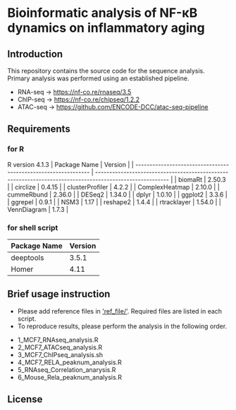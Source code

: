 # Bioinformatic analysis of NF-κB dynamics on inflammatory aging
## Introduction
This repository contains the source code for the sequence analysis.  
Primary analysis was performed using an established pipeline.  
* RNA-seq  -> https://nf-co.re/rnaseq/3.5  
* ChIP-seq -> https://nf-co.re/chipseq/1.2.2  
* ATAC-seq -> https://github.com/ENCODE-DCC/atac-seq-pipeline

## Requirements 
### for R
R version 4.1.3
| Package Name                                                   | Version                                                                                                  | 
| -------------------------------------------------------------- | -------------------------------------------------------------------------------------------------------- | 
| biomaRt	                                                     | 2.50.3                                                                                                   |
| circlize	                                                     | 0.4.15                                                                                                   |
| clusterProfiler                                                | 4.2.2                                                                                                    |
| ComplexHeatmap	                                             | 2.10.0                                                                                                   |
| cummeRbund	                                                 | 2.36.0                                                                                                   |
| DESeq2	                                                     | 1.34.0                                                                                                   |
| dplyr	                                                         | 1.0.10                                                                                                   |
| ggplot2	                                                     | 3.3.6                                                                                                    |
| ggrepel	                                                     | 0.9.1                                                                                                    |
| NSM3	                                                         | 1.17                                                                                                     |
| reshape2	                                                     | 1.4.4                                                                                                    |
| rtracklayer	                                                 | 1.54.0                                                                                                   |
| VennDiagram	                                                 | 1.7.3                                                                                                    |

### for shell script
| Package Name                                                   | Version                                                                                                  | 
| -------------------------------------------------------------- | -------------------------------------------------------------------------------------------------------- | 
| deeptools	                                                     | 3.5.1                                                                                                    |
| Homer 	                                                     | 4.11                                                                                                     |

## Brief usage instruction
- Please add reference files in ['ref_file/'](./ref_file/). Required files are listed in each script.  
- To reproduce results, please perform the analysis in the following order.
* 1_MCF7_RNAseq_analysis.R
* 2_MCF7_ATACseq_analysis.R
* 3_MCF7_ChIPseq_analysis.sh
* 4_MCF7_RELA_peaknum_analysis.R
* 5_RNAseq_Correlation_anarysis.R
* 6_Mouse_Rela_peaknum_analysis.R

## License